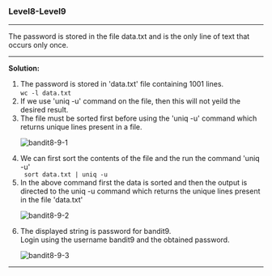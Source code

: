 ### Level8-Level9
<hr/>
The password is stored in the file data.txt and is the only line of text that occurs only once.
<hr/>
<b>Solution:</b><br/>
<p>
<ol>
<li>The password is stored in 'data.txt' file containing 1001 lines.<br/>
<code>wc -l data.txt</code></li>

<li>If we use 'uniq -u' command on the file, then this will not yeild the desired result.</li>

<li>The file must be sorted first before using the 'uniq -u' command which returns unique lines present in a file.</li>

![bandit8-9-1](https://user-images.githubusercontent.com/88927842/179072676-33d6f10b-d274-464c-a471-c2ef693580f0.png)

<li>We can first sort the contents of the file and the run the command 'uniq -u'</li>
<code> sort data.txt | uniq -u </code>

<li>In the above command first the data is sorted and then the output is directed to the uniq -u command which returns the unique lines present in the file 'data.txt'</li>

![bandit8-9-2](https://user-images.githubusercontent.com/88927842/179072707-decd1c0e-d297-4593-8647-20c0cad6e611.png)

<li>The displayed string is password for bandit9.<br/>
Login using the username bandit9 and the obtained password.</li>

![bandit8-9-3](https://user-images.githubusercontent.com/88927842/179072731-98de36df-3255-4d40-a0d7-318824535a17.png)

</ol>
</p>
<hr/>